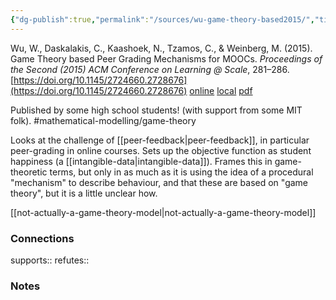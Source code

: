 ```yaml
---
{"dg-publish":true,"permalink":"/sources/wu-game-theory-based2015/","title":"Game Theory based Peer Grading Mechanisms for MOOCs","tags":["📖"]}
---
```



Wu, W., Daskalakis, C., Kaashoek, N., Tzamos, C., & Weinberg, M. (2015). Game Theory based Peer Grading Mechanisms for MOOCs. _Proceedings of the Second (2015) ACM Conference on Learning @ Scale_, 281–286. [https://doi.org/10.1145/2724660.2728676](https://doi.org/10.1145/2724660.2728676)
[online](http://zotero.org/users/5872672/items/ICGHFWQZ) [local](zotero://select/library/items/ICGHFWQZ) [pdf](file:///Users/14055622/Zotero/storage/4XFIM5LS/Wu%20et%20al.%20-%202015%20-%20Game%20Theory%20based%20Peer%20Grading%20Mechanisms%20for%20MOOC.pdf)

Published by some high school students! (with support from some MIT folk). #mathematical-modelling/game-theory 

Looks at the challenge of [[peer-feedback\|peer-feedback]], in particular peer-grading in online courses. Sets up the objective function as student happiness (a [[intangible-data\|intangible-data]]). Frames this in game-theoretic terms, but only in as much as it is using the idea of a procedural "mechanism" to describe behaviour, and that these are based on "game theory", but it is a little unclear how. 

[[not-actually-a-game-theory-model\|not-actually-a-game-theory-model]]

### Connections

supports:: 
refutes:: 

### Notes